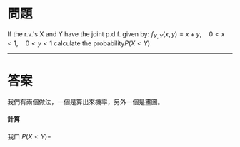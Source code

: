 # 問題
If the r.v.'s X and Y have the joint p.d.f. given by:
$f_{X,Y}(x,y)=x+y,\quad 0<x< 1,\quad 0<y< 1$
calculate the probability$P(X<Y)$
- - -
# 答案
我們有兩個做法，一個是算出來機率，另外一個是畫圖。
#### 計算
我ㄇ
$P(X<Y)=$
